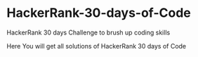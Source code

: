 # HackerRank-30-days-of-Code
HackerRank 30 days Challenge to brush up coding skills


Here You will get all solutions of HackerRank 30 days of Code
